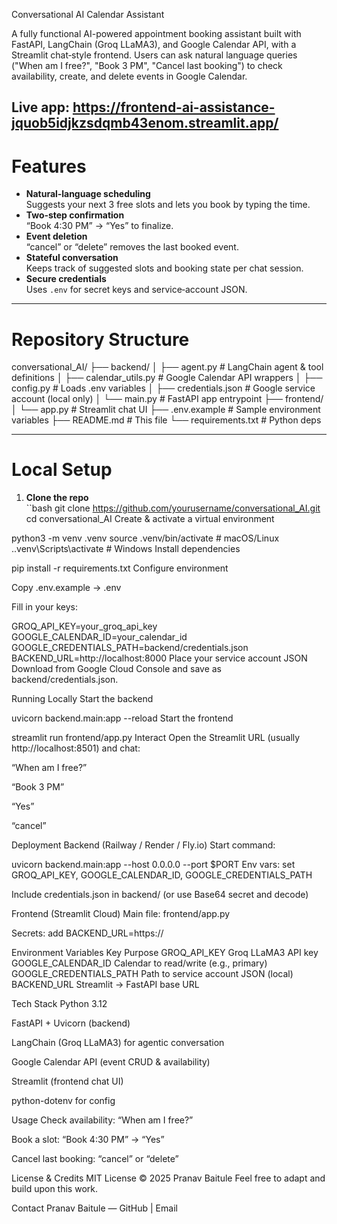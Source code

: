  Conversational AI Calendar Assistant

A fully functional AI-powered appointment booking assistant built with FastAPI, LangChain (Groq LLaMA3), and Google Calendar API, with a Streamlit chat‑style frontend. Users can ask natural language queries ("When am I free?", "Book 3 PM", "Cancel last booking") to check availability, create, and delete events in Google Calendar.

Live app: https://frontend-ai-assistance-jquob5idjkzsdqmb43enom.streamlit.app/
---

# Features

- **Natural‑language scheduling**  
  Suggests your next 3 free slots and lets you book by typing the time.
- **Two‑step confirmation**  
  “Book 4:30 PM” → “Yes” to finalize.
- **Event deletion**  
  “cancel” or “delete” removes the last booked event.
- **Stateful conversation**  
  Keeps track of suggested slots and booking state per chat session.
- **Secure credentials**  
  Uses `.env` for secret keys and service‑account JSON.

---

# Repository Structure

conversational_AI/
├── backend/
│ ├── agent.py # LangChain agent & tool definitions
│ ├── calendar_utils.py # Google Calendar API wrappers
│ ├── config.py # Loads .env variables
│ ├── credentials.json # Google service account (local only)
│ └── main.py # FastAPI app entrypoint
├── frontend/
│ └── app.py # Streamlit chat UI
├── .env.example # Sample environment variables
├── README.md # This file
└── requirements.txt # Python deps


---

#  Local Setup

1. **Clone the repo**  
   ``bash
   git clone https://github.com/yourusername/conversational_AI.git
   cd conversational_AI
Create & activate a virtual environment


python3 -m venv .venv
source .venv/bin/activate    # macOS/Linux
.\.venv\Scripts\activate     # Windows
Install dependencies


pip install -r requirements.txt
Configure environment

Copy .env.example → .env

Fill in your keys:


GROQ_API_KEY=your_groq_api_key
GOOGLE_CALENDAR_ID=your_calendar_id
GOOGLE_CREDENTIALS_PATH=backend/credentials.json
BACKEND_URL=http://localhost:8000
Place your service account JSON
Download from Google Cloud Console and save as backend/credentials.json.

Running Locally
Start the backend


uvicorn backend.main:app --reload
Start the frontend


streamlit run frontend/app.py
Interact
Open the Streamlit URL (usually http://localhost:8501) and chat:

“When am I free?”

“Book 3 PM”

“Yes”

“cancel”

 Deployment
Backend (Railway / Render / Fly.io)
Start command:


uvicorn backend.main:app --host 0.0.0.0 --port $PORT
Env vars: set GROQ_API_KEY, GOOGLE_CALENDAR_ID, GOOGLE_CREDENTIALS_PATH

Include credentials.json in backend/ (or use Base64 secret and decode)

Frontend (Streamlit Cloud)
Main file: frontend/app.py

Secrets: add BACKEND_URL=https://<your-backend-url>

 Environment Variables
Key	Purpose
GROQ_API_KEY	Groq LLaMA3 API key
GOOGLE_CALENDAR_ID	Calendar to read/write (e.g., primary)
GOOGLE_CREDENTIALS_PATH	Path to service account JSON (local)
BACKEND_URL	Streamlit → FastAPI base URL

 Tech Stack
Python 3.12

FastAPI + Uvicorn (backend)

LangChain (Groq LLaMA3) for agentic conversation

Google Calendar API (event CRUD & availability)

Streamlit (frontend chat UI)

python-dotenv for config

 Usage
Check availability:
“When am I free?”

Book a slot:
“Book 4:30 PM” → “Yes”

Cancel last booking:
“cancel” or “delete”

 License & Credits
MIT License © 2025 Pranav Baitule
Feel free to adapt and build upon this work.

 Contact
Pranav Baitule — GitHub | Email
